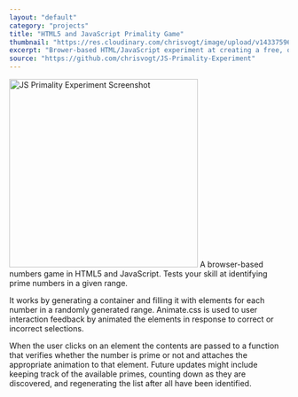 ```yaml
---
layout: "default"
category: "projects"
title: "HTML5 and JavaScript Primality Game"
thumbnail: "https://res.cloudinary.com/chrisvogt/image/upload/v1433759656/chrisvogt-me/thumb/primality.png"
excerpt: "Brower-based HTML/JavaScript experiment at creating a free, online mathematics game. Tests skills at identifying prime numbers."
source: "https://github.com/chrisvogt/JS-Primality-Experiment"
---
```


<img src="https://cdn.rawgit.com/chrisvogt/JS-Primality-Experiment/develop/screenshot.gif" width="340" alt="JS Primality Experiment Screenshot" class="img img-thumbnail pull-right" /> A browser-based numbers game in HTML5 and JavaScript. Tests your skill at identifying prime numbers in a given range.

It works by generating a container and filling it with elements for each number in a randomly generated range. Animate.css <a href="http://daneden.github.io/animate.css/" title="Animate.css on GitHub" target="_blank"><i class="pw-icon-link-ext"></i></a> is used to user interaction feedback by animated the elements in response to correct or incorrect selections.

When the user clicks on an element the contents are passed to a function that verifies whether the number is prime or not and attaches the appropriate animation to that element. Future updates might include keeping track of the available primes, counting down as they are discovered, and regenerating the list after all have been identified.
